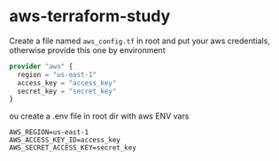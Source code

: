 # aws-terraform-study

Create a file named `aws_config.tf` in root and put your aws credentials, otherwise provide this one by environment

```terraform
provider "aws" {
  region = "us-east-1"
  access_key = "access_key"
  secret_key = "secret_key"
}
```

ou create a .env file in root dir with aws ENV vars
```shell
AWS_REGION=us-east-1
AWS_ACCESS_KEY_ID=access_key
AWS_SECRET_ACCESS_KEY=secret_key
```
